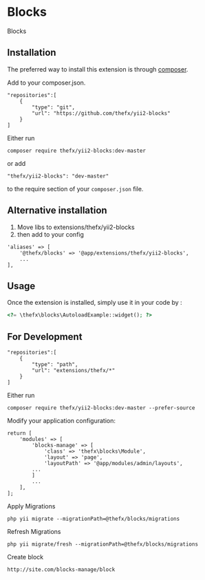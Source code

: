 Blocks
======
Blocks

Installation
------------

The preferred way to install this extension is through [composer](http://getcomposer.org/download/).

Add to your composer.json.

```
"repositories":[
    {
        "type": "git",
        "url": "https://github.com/thefx/yii2-blocks"
    }
]
```

Either run

```
composer require thefx/yii2-blocks:dev-master
```

or add

```
"thefx/yii2-blocks": "dev-master"
```

to the require section of your `composer.json` file.

Alternative installation
---

1. Move libs to extensions/thefx/yii2-blocks
2. then add to your config

```
'aliases' => [
    '@thefx/blocks' => '@app/extensions/thefx/yii2-blocks',
    ...
],
```


Usage
-----

Once the extension is installed, simply use it in your code by  :

```php
<?= \thefx\blocks\AutoloadExample::widget(); ?>
```


For Development
-----

```
"repositories":[
    {
        "type": "path",
        "url": "extensions/thefx/*"
    }
]
```

Either run

```
composer require thefx/yii2-blocks:dev-master --prefer-source
```

Modify your application configuration:

```
return [
    'modules' => [
        'blocks-manage' => [
            'class' => 'thefx\blocks\Module',
            'layout' => 'page',
            'layoutPath' => '@app/modules/admin/layouts',
        ...
        ]
        ...
    ],
];
```

Apply Migrations

```
php yii migrate --migrationPath=@thefx/blocks/migrations
```

Refresh Migrations

```
php yii migrate/fresh --migrationPath=@thefx/blocks/migrations
```

Create block

```
http://site.com/blocks-manage/block
```
